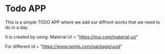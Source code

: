# Todo APP

This is a simple TODO APP where we add our diffrent works that we need to 
do in a day.

It is created by using:
Material UI = "https://mui.com/material-ui/" 

For different id = "https://www.npmjs.com/package/uuid"